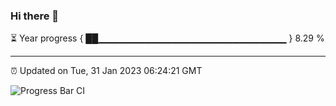 ### Hi there 👋

⏳ Year progress { ██▁▁▁▁▁▁▁▁▁▁▁▁▁▁▁▁▁▁▁▁▁▁▁▁▁▁▁▁ } 8.29 %

---

⏰ Updated on Tue, 31 Jan 2023 06:24:21 GMT

![Progress Bar CI](https://github.com/ZhaoGui/ZhaoGui/workflows/Progress%20Bar%20CI/badge.svg)
